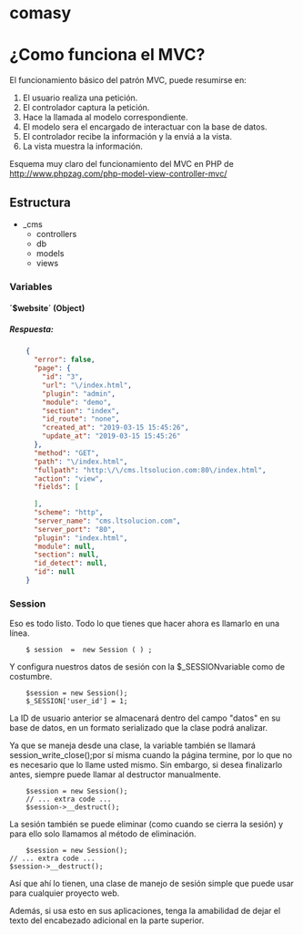 # comasy
# ¿Como funciona el MVC?

El funcionamiento básico del patrón MVC, puede resumirse en:

1. El usuario realiza una petición.
2. El controlador captura la petición.
3. Hace la llamada al modelo correspondiente.
4. El modelo sera el encargado de interactuar con la base de datos.
5. El controlador recibe la información y la enviá a la vista.
6. La vista muestra la información.

Esquema muy claro del funcionamiento del MVC en PHP de http://www.phpzag.com/php-model-view-controller-mvc/

## Estructura
- _cms
	- controllers
	- db
	- models
	- views

### Variables

#### ´$website´ (Object)

##### Respuesta: 

~~~json
	{
	  "error": false,
	  "page": {
		"id": "3",
		"url": "\/index.html",
		"plugin": "admin",
		"module": "demo",
		"section": "index",
		"id_route": "none",
		"created_at": "2019-03-15 15:45:26",
		"update_at": "2019-03-15 15:45:26"
	  },
	  "method": "GET",
	  "path": "\/index.html",
	  "fullpath": "http:\/\/cms.ltsolucion.com:80\/index.html",
	  "action": "view",
	  "fields": [
		
	  ],
	  "scheme": "http",
	  "server_name": "cms.ltsolucion.com",
	  "server_port": "80",
	  "plugin": "index.html",
	  "module": null,
	  "section": null,
	  "id_detect": null,
	  "id": null
	}
~~~

### Session
Eso es todo listo. Todo lo que tienes que hacer ahora es llamarlo en una línea.

~~~
	$ session  =  new Session ( ) ;
~~~
Y configura nuestros datos de sesión con la $_SESSIONvariable como de costumbre.

~~~
	$session = new Session();
	$_SESSION['user_id'] = 1;
~~~
La ID de usuario anterior se almacenará dentro del campo "datos" en su base de datos, en un formato serializado que la clase podrá analizar.

Ya que se maneja desde una clase, la variable también se llamará session_write_close();por sí misma cuando la página termine, por lo que no es necesario que lo llame usted mismo. Sin embargo, si desea finalizarlo antes, siempre puede llamar al destructor manualmente.

~~~
	$session = new Session();
	// ... extra code ...
	$session->__destruct();
~~~

La sesión también se puede eliminar (como cuando se cierra la sesión) y para ello solo llamamos al método de eliminación.

~~~
	$session = new Session();
// ... extra code ...
$session->__destruct();
~~~

Así que ahí lo tienen, una clase de manejo de sesión simple que puede usar para cualquier proyecto web.

Además, si usa esto en sus aplicaciones, tenga la amabilidad de dejar el texto del encabezado adicional en la parte superior.
